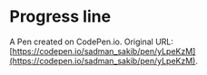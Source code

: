 # Progress line

A Pen created on CodePen.io. Original URL: [https://codepen.io/sadman_sakib/pen/yLpeKzM](https://codepen.io/sadman_sakib/pen/yLpeKzM).


